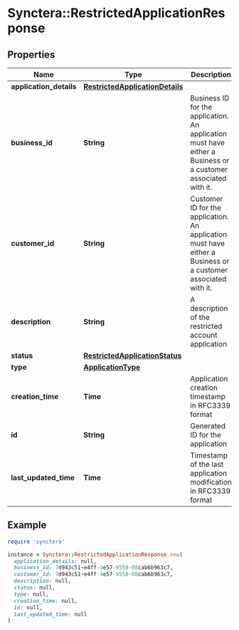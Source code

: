 # Synctera::RestrictedApplicationResponse

## Properties

| Name | Type | Description | Notes |
| ---- | ---- | ----------- | ----- |
| **application_details** | [**RestrictedApplicationDetails**](RestrictedApplicationDetails.md) |  |  |
| **business_id** | **String** | Business ID for the application. An application must have either a Business or a customer associated with it. | [optional] |
| **customer_id** | **String** | Customer ID for the application. An application must have either a Business or a customer associated with it. | [optional] |
| **description** | **String** | A description of the restricted account application | [optional] |
| **status** | [**RestrictedApplicationStatus**](RestrictedApplicationStatus.md) |  |  |
| **type** | [**ApplicationType**](ApplicationType.md) |  |  |
| **creation_time** | **Time** | Application creation timestamp in RFC3339 format | [readonly] |
| **id** | **String** | Generated ID for the application | [readonly] |
| **last_updated_time** | **Time** | Timestamp of the last application modification in RFC3339 format | [readonly] |

## Example

```ruby
require 'synctera'

instance = Synctera::RestrictedApplicationResponse.new(
  application_details: null,
  business_id: 7d943c51-e4ff-4e57-9558-08cab6b963c7,
  customer_id: 7d943c51-e4ff-4e57-9558-08cab6b963c7,
  description: null,
  status: null,
  type: null,
  creation_time: null,
  id: null,
  last_updated_time: null
)
```

